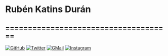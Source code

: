 # Rubén Katins Durán
## =====================================

[![GitHub](https://findicons.com/files/icons/2779/simple_icons/128/github_128_black.png)](https://github.com/rkatins) [![Twitter](https://findicons.com/files/icons/2779/simple_icons/128/twitter_128_black.png)](mailto:katinsruben.98@gmail.com?Subject=FUISTE%20UN%20COTILLA%) [![GMail](https://findicons.com/files/icons/2779/simple_icons/128/gmail_128_black.png)](mailto:katinsruben.98@gmail.com) [![Instagram](https://findicons.com/files/icons/2779/simple_icons/128/instagram_128_black.png)](mailto:katinsruben.98@gmail.com?Subject=FUISTE%20UN%20COTILLA%)